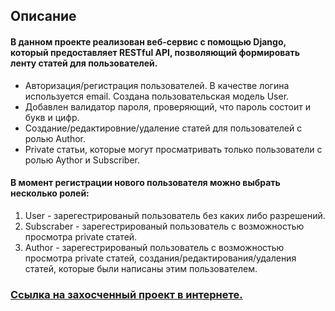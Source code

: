 ## Описание

#### В данном проекте реализован веб-сервис с помощью Django, который предоставляет RESTful API, позволяющий формировать ленту статей для пользователей. 
 - Авторизация/регистрация пользователей. В качестве логина используется email. Создана пользовательская модель User.
 - Добавлен валидатор пароля, проверяющий, что пароль состоит и букв и цифр.
 - Создание/редактировние/удаление статей для пользователей с ролью Author.
 - Private статьи, которые могут просматривать только пользователи с ролью Aythor и Subscriber.


#### В момент регистрации нового пользователя можно выбрать несколько ролей:

1. User - зарегестрированый пользователь без каких либо разрешений.
2. Subscraber - зарегестрированый пользователь с возможностью просмотра private статей.
3. Author - зарегестрированый пользователь с возможностью просмотра private статей, создания/редактирования/удаления статей, которые были написаны этим пользователем.



### [Ссылка на захосченный проект в интернете.](http://firslist.pythonanywhere.com/)
